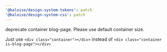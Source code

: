 ```yaml
---
'@baloise/design-system-tokens': patch
'@baloise/design-system-css': patch
---
```


deprecate container blog-page. Please use default container size.

Just use `<div class="container"></div>` instead of `<div class="container is-blog-page"></div>`
